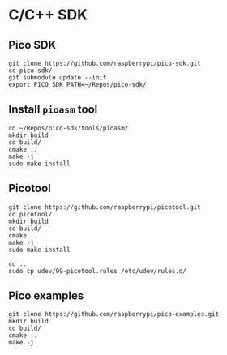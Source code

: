 
# C/C++ SDK

## Pico SDK

    git clone https://github.com/raspberrypi/pico-sdk.git
    cd pico-sdk/
    git submodule update --init
    export PICO_SDK_PATH=~/Repos/pico-sdk/

## Install `pioasm` tool

    cd ~/Repos/pico-sdk/tools/pioasm/
    mkdir build
    cd build/
    cmake ..
    make -j
    sudo make install

## Picotool

    git clone https://github.com/raspberrypi/picotool.git
    cd picotool/
    mkdir build
    cd build/
    cmake ..
    make -j
    sudo make install

    cd ..
    sudo cp udev/99-picotool.rules /etc/udev/rules.d/


## Pico examples

    git clone https://github.com/raspberrypi/pico-examples.git
    mkdir build
    cd build/
    cmake ..
    make -j
